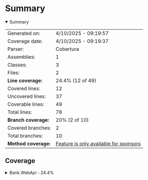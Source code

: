 # Summary
<details open><summary>Summary</summary>

|||
|:---|:---|
| Generated on: | 4/10/2025 - 09:19:57 |
| Coverage date: | 4/10/2025 - 09:19:37 |
| Parser: | Cobertura |
| Assemblies: | 1 |
| Classes: | 3 |
| Files: | 2 |
| **Line coverage:** | 24.4% (12 of 49) |
| Covered lines: | 12 |
| Uncovered lines: | 37 |
| Coverable lines: | 49 |
| Total lines: | 78 |
| **Branch coverage:** | 20% (2 of 10) |
| Covered branches: | 2 |
| Total branches: | 10 |
| **Method coverage:** | [Feature is only available for sponsors](https://reportgenerator.io/pro) |

</details>

## Coverage
<details><summary>Bank.WebApi - 24.4%</summary>

|**Name**|**Line**|**Branch**|
|:---|---:|---:|
|**Bank.WebApi**|**24.4%**|**20%**|
|Bank.WebApi.Models.BankAccount|57.1%|33.3%|
|Program|0%|0%|
|WeatherForecast|0%||

</details>
